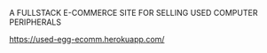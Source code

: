 A FULLSTACK E-COMMERCE SITE FOR SELLING USED COMPUTER PERIPHERALS

https://used-egg-ecomm.herokuapp.com/
